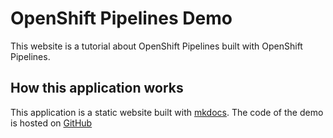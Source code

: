 # OpenShift Pipelines Demo

This website is a tutorial about OpenShift Pipelines built with OpenShift Pipelines.

## How this application works

This application is a static website built with [mkdocs](https://www.mkdocs.org/). The code of the demo is hosted on [GitHub](https://github.com/pbertera/OpenShift-pipelines-demo)
